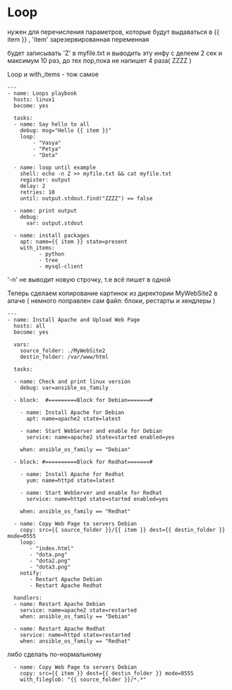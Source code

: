# Loop
нужен для перечисления параметров, которые будут выдаваться в {{ item }} , 'item' зарезервированная переменная

будет записывать 'Z' в myfile.txt и выводить эту инфу с делеем 2 сек и максимум 10 раз, до тех пор,пока не напишет 4 раза( ZZZZ )

Loop и with_items - тож самое
```
---
- name: Loops playbook
  hosts: linux1
  become: yes

  tasks:
  - name: Say hello to all
    debug: msg="Hello {{ item }}"
    loop:
        - "Vasya"
        - "Petya"
        - "Dota"

  - name: loop until example
    shell: echo -n Z >> myfile.txt && cat myfile.txt
    register: output
    delay: 2
    retries: 10
    until: output.stdout.find("ZZZZ") == false

  - name: print output
    debug:
      var: output.stdout

  - name: install packages
    apt: name={{ item }} state=present
    with_items:
          - python
          - tree
          - mysql-client
```
'-n' не выводит новую строчку, т.е всё пишет в одной

Теперь сделаем копирование картинок из директории MyWebSite2 в апаче ( немного поправлен сам файл: блоки, рестарты и хендлеры )
```
---
- name: Install Apache and Upload Web Page
  hosts: all
  become: yes

  vars:
    source_folder: ./MyWebSite2
    destin_folder: /var/www/html

  tasks:

  - name: Check and print linux version
    debug: var=ansible_os_family

  - block:  #=========Block for Debian=======#

    - name: Install Apache for Debian
      apt: name=apache2 state=latest

    - name: Start WebServer and enable for Debian
      service: name=apache2 state=started enabled=yes

    when: ansible_os_family == "Debian"

  - block: #==========Block for Redhat=======#

    - name: Install Apache for Redhat
      yum: name=httpd state=latest

    - name: Start WebServer and enable for Redhat
      service: name=httpd state=started enabled=yes

    when: ansible_os_family == "Redhat"

  - name: Copy Web Page to servers Debian
    copy: src={{ source_folder }}/{{ item }} dest={{ destin_folder }} mode=0555
    loop:
       - "index.html"
       - "dota.png"
       - "dota2.png"
       - "dota3.png"
    notify:
       - Restart Apache Debian
       - Restart Apache Redhat

  handlers:
  - name: Restart Apache Debian
    service: name=apache2 state=restarted
    when: ansible_os_family == "Debian"

  - name: Restart Apache Redhat
    service: name=httpd state=restarted
    when: ansible_os_family == "Redhat"
```
либо сделать по-нормальному
```
  - name: Copy Web Page to servers Debian
    copy: src={{ item }} dest={{ destin_folder }} mode=0555
    with_fileglob: "{{ source_folder }}/*.*"
```
